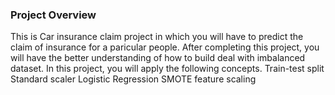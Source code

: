 ### Project Overview

 This is Car insurance claim project in which you will have to predict the claim of insurance for a paricular people.
After completing this project, you will have the better understanding of how to build deal with imbalanced dataset. In this project, you will apply the following concepts.
Train-test split
Standard scaler
Logistic Regression
SMOTE
feature scaling


